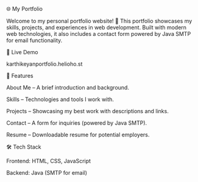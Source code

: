 🌐 My Portfolio

Welcome to my personal portfolio website! 🚀 This portfolio showcases my skills, projects, and experiences in web development. Built with modern web technologies, it also includes a contact form powered by Java SMTP for email functionality.


🔗 Live Demo

karthikeyanportfolio.helioho.st


📌 Features

About Me – A brief introduction and background.

Skills – Technologies and tools I work with.

Projects – Showcasing my best work with descriptions and links.

Contact – A form for inquiries (powered by Java SMTP).

Resume – Downloadable resume for potential employers.


🛠 Tech Stack

Frontend: HTML, CSS, JavaScript

Backend: Java (SMTP for email)

